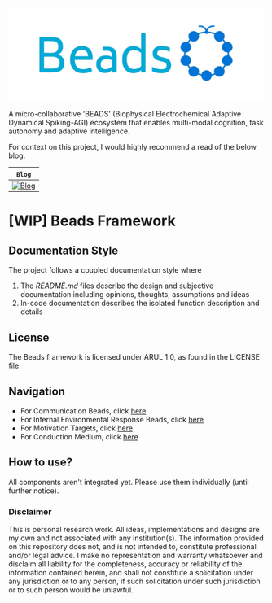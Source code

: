 <div align="center">
  <img src="images/beads-logo.jpeg">
</div>


A micro-collaborative 'BEADS' (Biophysical Electrochemical Adaptive Dynamical Spiking-AGI) ecosystem that enables multi-modal cognition, task autonomy and adaptive intelligence.

For context on this project, I would highly recommend a read of the below blog.

| **`Blog`**                                                                               |
|------------------------------------------------------------------------------------------|
| [![Blog](https://img.shields.io/badge/Reader-Friendly-blue)](https://xipher19.github.io) |

# [WIP] Beads Framework

## Documentation Style

The project follows a coupled documentation style where 
1. The _README.md_ files describe the design and subjective documentation including opinions, thoughts, assumptions and 
ideas
2. In-code documentation describes the isolated function description and details

## License

The Beads framework is licensed under ARUL 1.0, as found in the LICENSE file.

## Navigation

* For Communication Beads, click [here](https://github.com/akhil-reddy/beads/tree/main/beads/components/cmu)
* For Internal Environmental Response Beads, click [here](https://github.com/akhil-reddy/beads/tree/main/beads/components/eru)
* For Motivation Targets, click [here](https://github.com/akhil-reddy/beads/tree/main/beads/components/intent)
* For Conduction Medium, click [here](https://github.com/akhil-reddy/beads/tree/main/beads/components/medium)

## How to use?

All components aren't integrated yet. Please use them individually (until further notice). 

### Disclaimer

This is personal research work. All ideas, implementations and designs are my own and not associated with any institution(s). 
The information provided on this repository does not, and is not intended to, constitute professional and/or legal advice.
I make no representation and warranty whatsoever and disclaim all liability for the completeness, accuracy or reliability of the 
information contained herein, and shall not constitute a solicitation under any jurisdiction or to any person, 
if such solicitation under such jurisdiction or to such person would be unlawful.